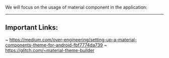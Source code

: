 We will focus on the usage of material component in the application:

---------------
Important Links:
---------------

~ https://medium.com/over-engineering/setting-up-a-material-components-theme-for-android-fbf7774da739
~ https://glitch.com/~material-theme-builder
